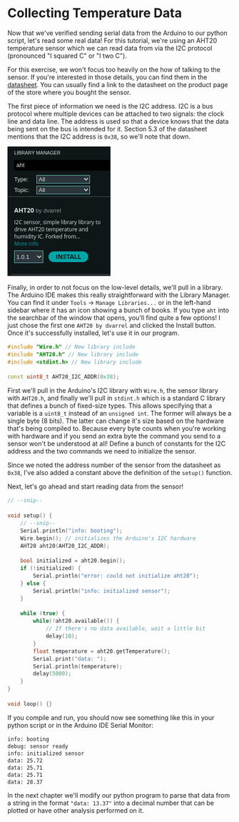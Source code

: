 # Collecting Temperature Data

Now that we've verified sending serial data from the Arduino to our python script, let's read some real data! For this tutorial, we're using an AHT20 temperature sensor which we can read data from via the I2C protocol (pronounced "I squared C" or "I two C").

For this exercise, we won't focus too heavily on the how of talking to the sensor. If you're interested in those details, you can find them in the [datasheet](https://files.seeedstudio.com/wiki/Grove-AHT20_I2C_Industrial_Grade_Temperature_and_Humidity_Sensor/AHT20-datasheet-2020-4-16.pdf). You can usually find a link to the datasheet on the product page of the store where you bought the sensor.

The first piece of information we need is the I2C address. I2C is a bus protocol where multiple devices can be attached to two signals: the clock line and data line. The address is used so that a device knows that the data being sent on the bus is intended for it. Section 5.3 of the datasheet mentions that the I2C address is `0x38`, so we'll note that down.

![Library search screenshot](library-search-screenshot.png)

Finally, in order to not focus on the low-level details, we'll pull in a library. The Arduino IDE makes this really straightforward with the Library Manager. You can find it under `Tools` -> `Manage Libraries...` or in the left-hand sidebar where it has an icon showing a bunch of books. If you type `aht` into the searchbar of the window that opens, you'll find quite a few options! I just chose the first one `AHT20 by dvarrel` and clicked the Install button. Once it's successfully installed, let's use it in our program.

```cpp
#include "Wire.h" // New library include
#include "AHT20.h" // New library include
#include <stdint.h> // New library include

const uint8_t AHT20_I2C_ADDR(0x38);
```

First we'll pull in the Arduino's I2C library with `Wire.h`, the sensor library with `AHT20.h`, and finally we'll pull in `stdint.h` which is a standard C library that defines a bunch of fixed-size types. This allows specifying that a variable is a `uint8_t` instead of an `unsigned int`. The former will always be a single byte (8 bits). The latter can change it's size based on the hardware that's being compiled to. Because every byte counts when you're working with hardware and if you send an extra byte the command you send to a sensor won't be understood at all! Define a bunch of constants for the I2C address and the two commands we need to initialize the sensor.

Since we noted the address number of the sensor from the datasheet as `0x38`, I've also added a constant above the definition of the `setup()` function.

Next, let's go ahead and start reading data from the sensor!

```cpp
// --snip--

void setup() {
    // --snip--
    Serial.println("info: booting");
    Wire.begin(); // initializes the Arduino's I2C hardware
    AHT20 aht20(AHT20_I2C_ADDR);

    bool initialized = aht20.begin();
    if (!initialized) {
        Serial.println("error: could not initialize aht20");
    } else {
        Serial.println("info: initialized sensor");
    }

    while (true) {
        while(!aht20.available()) {
            // If there's no data available, wait a little bit
            delay(10);
        }
        float temperature = aht20.getTemperature();
        Serial.print("data: ");
        Serial.println(temperature);
        delay(5000);
    }
}

void loop() {}
```

If you compile and run, you should now see something like this in your python script or in the Arduino IDE Serial Monitor:

```
info: booting
debug: sensor ready
info: initialized sensor
data: 25.72
data: 25.71
data: 25.71
data: 28.37
```

In the next chapter we'll modify our python program to parse that data from a string in the format `"data: 13.37"` into a decimal number that can be plotted or have other analysis performed on it.
